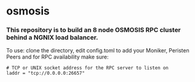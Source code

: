 # osmosis

### This repository is to build an 8 node OSMOSIS RPC cluster behind a NGNIX load balancer.

To use: clone the directory, edit config.toml to add your Moniker, Peristen Peers and for RPC availability make sure:
```  
# TCP or UNIX socket address for the RPC server to listen on  
laddr = "tcp://0.0.0.0:26657"  
```  
